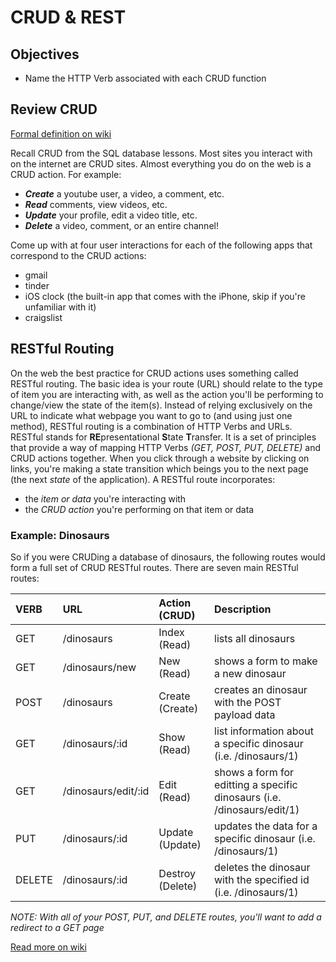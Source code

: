 # CRUD & REST

## Objectives

* Name the HTTP Verb associated with each CRUD function

## Review CRUD

[Formal definition on wiki](http://en.wikipedia.org/wiki/Create,_read,_update_and_delete)

Recall CRUD from the SQL database lessons. Most sites you interact with on the internet are CRUD sites. Almost everything you do on the web is a CRUD action. For example:

* _**Create**_ a youtube user, a video, a comment, etc.
* _**Read**_ comments, view videos, etc.
* _**Update**_ your profile, edit a video title, etc.
* _**Delete**_ a video, comment, or an entire channel!

Come up with at four user interactions for each of the following apps that correspond to the CRUD actions:

* gmail
* tinder
* iOS clock (the built-in app that comes with the iPhone, skip if you're unfamiliar with it)
* craigslist


## RESTful Routing

On the web the best practice for CRUD actions uses something called RESTful routing. The basic idea is your route \(URL\) should relate to the type of item you are interacting with, as well as the action you'll be performing to change/view the state of the item\(s\). Instead of relying exclusively on the URL to indicate what webpage you want to go to \(and using just one method\), RESTful routing is a combination of HTTP Verbs and URLs. RESTful stands for **RE**presentational **S**tate **T**ransfer. It is a set of principles that provide a way of mapping HTTP Verbs _\(GET, POST, PUT, DELETE\)_ and CRUD actions together. When you click through a website by clicking on links, you're making a state transition which beings you to the next page \(the next _state_ of the application\). A RESTful route incorporates:

* the _item or data_ you're interacting with
* the _CRUD action_ you're performing on that item or data

### Example: Dinosaurs

So if you were CRUDing a database of dinosaurs, the following routes would form a full set of CRUD RESTful routes. There are seven main RESTful routes:

| VERB | URL | Action \(CRUD\) | Description |
| :--- | :--- | :--- | :--- |
| GET | /dinosaurs | Index \(Read\) | lists all dinosaurs |
| GET | /dinosaurs/new | New \(Read\) | shows a form to make a new dinosaur |
| POST | /dinosaurs | Create \(Create\) | creates an dinosaur with the POST payload data |
| GET | /dinosaurs/:id | Show \(Read\) | list information about a specific dinosaur \(i.e. /dinosaurs/1\) |
| GET | /dinosaurs/edit/:id | Edit \(Read\) | shows a form for editting a specific dinosaurs \(i.e. /dinosaurs/edit/1\) |
| PUT | /dinosaurs/:id | Update \(Update\) | updates the data for a specific dinosaur \(i.e. /dinosaurs/1\) |
| DELETE | /dinosaurs/:id | Destroy \(Delete\) | deletes the dinosaur with the specified id \(i.e. /dinosaurs/1\) |

_NOTE: With all of your POST, PUT, and DELETE routes, you'll want to add a redirect to a GET page_

[Read more on wiki](http://en.wikipedia.org/wiki/Representational_state_transfer)

